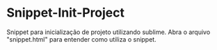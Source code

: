 # Snippet-Init-Project
Snippet para inicialização de projeto utilizando sublime.
 Abra o arquivo "snippet.html" para entender como utiliza o snippet.
